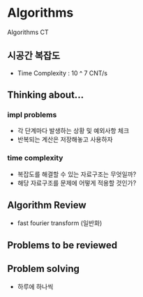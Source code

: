# Algorithms
Algorithms CT

## 시공간 복잡도
- Time Complexity : 10 ^ 7 CNT/s

## Thinking about...

### impl problems
- 각 단계마다 발생하는 상황 및 예외사항 체크
- 반복되는 계산은 저장해놓고 사용하자

### time complexity
- 복잡도를 해결할 수 있는 자료구조는 무엇일까?
- 해당 자료구조를 문제에 어떻게 적용할 것인가?

## Algorithm Review
- fast fourier transform (일반화)

## Problems to be reviewed


## Problem solving
- 하루에 하나씩
